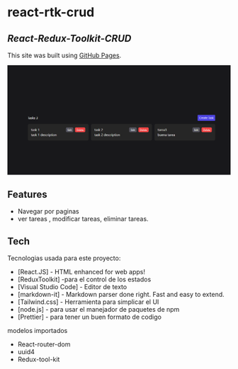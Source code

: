 # react-rtk-crud

## _React-Redux-Toolkit-CRUD_


This site was built using [GitHub Pages](https://pages.github.com/).

![Imagen de la parte awards de la pagina.](https://github.com/AgredaLuis/react-rtk-crud/blob/main/public/redux-toolkit.png)

## Features

- Navegar por paginas
- ver tareas , modificar tareas, eliminar tareas.

## Tech

Tecnologias usada para este proyecto:

- [React.JS] - HTML enhanced for web apps!
- [ReduxToolkit] -para el control de los estados
- [Visual Studio Code] - Editor de texto
- [markdown-it] - Markdown parser done right. Fast and easy to extend.
- [Tailwind.css] - Herramienta para simplicar el UI
- [node.js] - para usar el manejador de paquetes de npm
- [Prettier] - para tener un buen formato de codigo

modelos importados

- React-router-dom
- uuid4
- Redux-tool-kit
